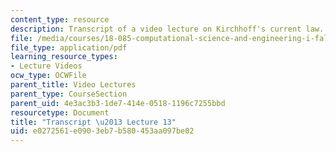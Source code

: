 ```yaml
---
content_type: resource
description: Transcript of a video lecture on Kirchhoff's current law.
file: /media/courses/18-085-computational-science-and-engineering-i-fall-2008/e0272561e0903eb7b580453aa097be02_18-085F08-L13.pdf
file_type: application/pdf
learning_resource_types:
- Lecture Videos
ocw_type: OCWFile
parent_title: Video Lectures
parent_type: CourseSection
parent_uid: 4e3ac3b3-1de7-414e-0518-1196c7255bbd
resourcetype: Document
title: "Transcript \u2013 Lecture 13"
uid: e0272561-e090-3eb7-b580-453aa097be02
---
```

